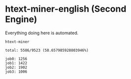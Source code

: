 # htext-miner-english (Second Engine)

Everything doing here is automated.

```
htext-miner

total: 5586/9523 (58.657985928803946%)

job0: 1256
job1: 1422
job2: 1902
job3: 1006
```